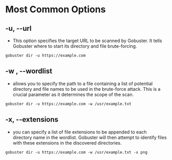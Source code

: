 # Most Common Options

## -u, --url
* This option specifies the target URL to be scanned by Gobuster. It tells Gobuster where to start its directory and file brute-forcing.

`gobuster dir -u https://example.com`

## -w , --wordlist <wordlist directory>
* allows you to specify the path to a file containing a list of potential directory and file names to be used in the brute-force attack. This is a crucial parameter as it determines the scope of the scan.

`gobuster dir -u https://example.com -w /usr/example.txt` 

## -x, --extensions
* you can specify a list of file extensions to be appended to each directory name in the wordlist. Gobuster will then attempt to identify files with these extensions in the discovered directories.

`gobuster dir -u https://example.com -w /usr/example.txt -x png`





